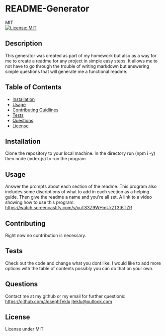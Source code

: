 # README-Generator
  MIT<br>[![License: MIT](https://img.shields.io/badge/License-MIT-yellow.svg)](https://opensource.org/licenses/MIT)
## Description 
  This generator was created as part of my homework but also as a way for me to create a readme for any project in simple easy steps. It allows me to not have to go through the trouble of writing markdown but answering simple questions that will generate me a functional readme.
## Table of Contents
  - [Installation](#installation)
 - [Usage](#usage) 
 - [Contributing Guidlines](#contributing) 
 - [Tests](#tests) 
 - [Questions](#questions) 
 - [License](#license)
## Installation 
  Clone the repository to your local machine. In the directory run (npm i -y) then node (index.js) to run the program
## Usage 
  Answer the prompts about each section of the readme. This program also includes some discriptions of what to add in each section as a helping guide. Then give the readme a name and you're all set. A link to a video showing how to use this program: https://watch.screencastify.com/v/xuTS3Z9WHmUr2T3t6TZR 
## Contributing 
  Right now no contribution is necessary.
## Tests 
  Check out the code and change what you dont like. I would like to add more options with the table of contents possibly you can do that on your own.
## Questions
  Contact me at my github or my email for further questions: https://github.com/JosephTeklu jteklu@outlook.com
## License
   License under MIT
  
